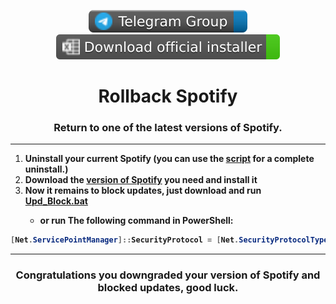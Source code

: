 <p align="center">
      <a href="https://t.me/spotify_windows_mod"><img src="https://raw.githubusercontent.com/amd64fox/Rollback-Spotify/main/.github/Pic/Shields/telegram_group.svg"></a>
      <a href="https://cutt.ly/8EH6NuH"><img src="https://raw.githubusercontent.com/amd64fox/Rollback-Spotify/main/.github/Pic/Shields/excel.svg"></a>
      </p>
<center>
    <h1 align="center">Rollback Spotify</h1>
    <h3 align="center">Return to one of the latest versions of Spotify.</h3>
</center>

***

1. <strong> Uninstall your current Spotify (you can use the [script](https://github.com/amd64fox/Uninstall-Spotify) for a complete uninstall.)</strong> 
2. <strong> Download the [version of Spotify](https://cutt.ly/8EH6NuH) you need and install it</strong>
3. <strong> Now it remains to block updates, just download and run [Upd_Block.bat](https://cutt.ly/gKGHVMc)
    - or run The following command in PowerShell:
```ps1
[Net.ServicePointManager]::SecurityProtocol = [Net.SecurityProtocolType]::Tls12; Invoke-WebRequest -UseBasicParsing 'https://raw.githubusercontent.com/amd64fox/Rollback-Spotify/main/Upd_Block.ps1' | Invoke-Expression
```

***

<center>
  <h3 align="center"> Congratulations you downgraded your version of Spotify and blocked updates, good luck.</h3>
</center>